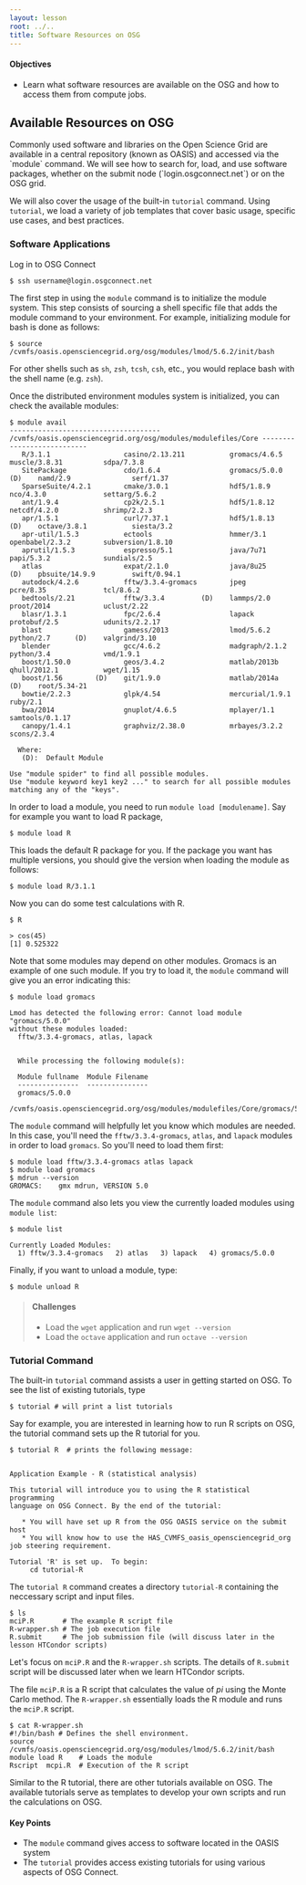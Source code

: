 ```yaml
---
layout: lesson
root: ../..
title: Software Resources on OSG 
---
```

<div class="objectives" markdown="1">

#### Objectives
*   Learn what software resources are available on the OSG and how to access them from compute jobs.

</div>

<h2> Available Resources on OSG </h2> 
Commonly used software and libraries on the Open Science Grid are available in a
central repository (known as OASIS) and accessed via the `module` command. We will see how to 
search for, load, and use software packages, whether on the submit node (`login.osgconnect.net`) or on the OSG grid.

We will also cover the usage of the built-in `tutorial` command. Using `tutorial`,
we load a variety of job templates that cover basic usage, specific use cases, and best practices.

<h3> Software Applications </h3>

Log in to OSG Connect 

~~~
$ ssh username@login.osgconnect.net
~~~


The first step in using the `module` command is to initialize the module system.  This 
step consists of sourcing a shell specific file that adds the module command 
to your environment. For example, initializing module for bash is done as follows:

~~~
$ source /cvmfs/oasis.opensciencegrid.org/osg/modules/lmod/5.6.2/init/bash
~~~

For other shells such as `sh`, `zsh`, `tcsh`, `csh`, etc., you would replace bash with the shell name (e.g. `zsh`).


Once the distributed environment modules system is initialized, you can check the 
available modules: 

~~~
$ module avail
------------------------------------- /cvmfs/oasis.opensciencegrid.org/osg/modules/modulefiles/Core ---------------------------
   R/3.1.1                  casino/2.13.211           gromacs/4.6.5          muscle/3.8.31          sdpa/7.3.8
   SitePackage              cdo/1.6.4                 gromacs/5.0.0   (D)    namd/2.9               serf/1.37
   SparseSuite/4.2.1        cmake/3.0.1               hdf5/1.8.9             nco/4.3.0              settarg/5.6.2
   ant/1.9.4                cp2k/2.5.1                hdf5/1.8.12            netcdf/4.2.0           shrimp/2.2.3
   apr/1.5.1                curl/7.37.1               hdf5/1.8.13     (D)    octave/3.8.1           siesta/3.2
   apr-util/1.5.3           ectools                   hmmer/3.1              openbabel/2.3.2        subversion/1.8.10
   aprutil/1.5.3            espresso/5.1              java/7u71              papi/5.3.2             sundials/2.5
   atlas                    expat/2.1.0               java/8u25       (D)    pbsuite/14.9.9         swift/0.94.1
   autodock/4.2.6           fftw/3.3.4-gromacs        jpeg                   pcre/8.35              tcl/8.6.2
   bedtools/2.21            fftw/3.3.4         (D)    lammps/2.0             proot/2014             uclust/2.22
   blasr/1.3.1              fpc/2.6.4                 lapack                 protobuf/2.5           udunits/2.2.17
   blast                    gamess/2013               lmod/5.6.2             python/2.7      (D)    valgrind/3.10
   blender                  gcc/4.6.2                 madgraph/2.1.2         python/3.4             vmd/1.9.1
   boost/1.50.0             geos/3.4.2                matlab/2013b           qhull/2012.1           wget/1.15
   boost/1.56        (D)    git/1.9.0                 matlab/2014a    (D)    root/5.34-21
   bowtie/2.2.3             glpk/4.54                 mercurial/1.9.1        ruby/2.1
   bwa/2014                 gnuplot/4.6.5             mplayer/1.1            samtools/0.1.17
   canopy/1.4.1             graphviz/2.38.0           mrbayes/3.2.2          scons/2.3.4

  Where:
   (D):  Default Module

Use "module spider" to find all possible modules.
Use "module keyword key1 key2 ..." to search for all possible modules matching any of the "keys".

~~~

In order to load a module, you need to run `module load [modulename]`.  Say for
example you want to load R package, 

~~~
$ module load R 
~~~

This loads the default R package for you. If the package you want has multiple versions, you should 
give the version when loading the module as follows: 

~~~
$ module load R/3.1.1
~~~

Now you can do some test calculations with R. 

~~~
$ R 

> cos(45)  
[1] 0.525322

~~~

Note that some modules may depend on other modules.  Gromacs is an example of
one such module.  If you try to load it, the `module` command will give you an
error indicating this:

~~~
$ module load gromacs

Lmod has detected the following error: Cannot load module "gromacs/5.0.0"
without these modules loaded:
  fftw/3.3.4-gromacs, atlas, lapack


  While processing the following module(s):

  Module fullname  Module Filename
  ---------------  ---------------
  gromacs/5.0.0
  /cvmfs/oasis.opensciencegrid.org/osg/modules/modulefiles/Core/gromacs/5.0.0.lua
~~~

The `module` command will helpfully let you know which modules are needed. In
this case, you'll need the `fftw/3.3.4-gromacs`, `atlas`, and `lapack` modules in 
order to load `gromacs`.  So you'll need to load them first:

~~~
$ module load fftw/3.3.4-gromacs atlas lapack
$ module load gromacs
$ mdrun --version
GROMACS:    gmx mdrun, VERSION 5.0
~~~

The `module` command also lets you view the currently loaded modules using
`module list`:

~~~
$ module list

Currently Loaded Modules:
  1) fftw/3.3.4-gromacs   2) atlas   3) lapack   4) gromacs/5.0.0
~~~

Finally, if you want to unload a module, type: 

~~~
$ module unload R 
~~~

> #### Challenges
> * Load the `wget` application and run `wget --version`
> * Load the `octave` application and run `octave --version`


<h3> Tutorial Command </h3> 

The built-in `tutorial` command assists a user in getting started on 
OSG.  To see the list of existing tutorials, type

~~~
$ tutorial # will print a list tutorials
~~~

Say for example, you are interested in learning how to run R scripts on OSG, the 
tutorial command sets up the R tutorial for you. 

~~~
$ tutorial R  # prints the following message:


Application Example - R (statistical analysis)

This tutorial will introduce you to using the R statistical programming
language on OSG Connect. By the end of the tutorial:

   * You will have set up R from the OSG OASIS service on the submit host
   * You will know how to use the HAS_CVMFS_oasis_opensciencegrid_org job steering requirement. 

Tutorial 'R' is set up.  To begin:
     cd tutorial-R
~~~ 

The `tutorial R` command creates a directory `tutorial-R` containing the neccessary script and input files. 

~~~
$ ls 
mciP.R       # The example R script file
R-wrapper.sh # The job execution file 
R.submit     # The job submission file (will discuss later in the lesson HTCondor scripts)
~~~

Let's focus on `mciP.R` and the `R-wrapper.sh` scripts. The details of `R.submit` script 
will be discussed later when we learn HTCondor scripts.  

The file `mciP.R` is a R script that calculates the value of *pi* using the Monte Carlo
method.  The `R-wrapper.sh` essentially loads the R module and runs the `mciP.R` 
script. 

~~~
$ cat R-wrapper.sh
#!/bin/bash # Defines the shell environment.
source /cvmfs/oasis.opensciencegrid.org/osg/modules/lmod/5.6.2/init/bash
module load R    # Loads the module 
Rscript  mcpi.R  # Execution of the R script
~~~

Similar to the R tutorial, there are other tutorials available on OSG. The available 
tutorials serve as templates to develop your own scripts and run the 
calculations on OSG. 

<div class="keypoints" markdown="1">

#### Key Points
*   The `module` command gives access to software located in the OASIS system
*   The `tutorial` provides access existing tutorials for using various aspects of OSG Connect.
</div>



